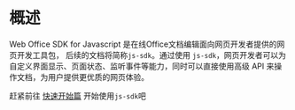 # 概述


Web Office SDK for Javascript 是在线Office文档编辑面向网页开发者提供的网页开发工具包， 后续的文档将简称`js-sdk`。通过使用 `js-sdk`，网页开发者可以为自定义界面显示、页面状态、监听事件等能力，同时可以直接使用高级 API 来操作文档，为用户提供更优质的网页体验。

赶紧前往 [快速开始篇](./base/quick-start.md) 开始使用`js-sdk`吧